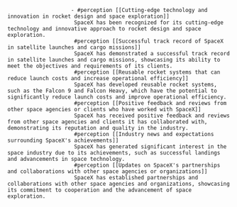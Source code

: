						- #perception [[Cutting-edge technology and innovation in rocket design and space exploration]]
						 SpaceX has been recognized for its cutting-edge technology and innovative approach to rocket design and space exploration.
						 #perception [[Successful track record of SpaceX in satellite launches and cargo missions]]
						 SpaceX has demonstrated a successful track record in satellite launches and cargo missions, showcasing its ability to meet the objectives and requirements of its clients.
						 #perception [[Reusable rocket systems that can reduce launch costs and increase operational efficiency]]
						 SpaceX has developed reusable rocket systems, such as the Falcon 9 and Falcon Heavy, which have the potential to significantly reduce launch costs and improve operational efficiency.
						 #perception [[Positive feedback and reviews from other space agencies or clients who have worked with SpaceX]]
						 SpaceX has received positive feedback and reviews from other space agencies and clients it has collaborated with, demonstrating its reputation and quality in the industry.
						 #perception [[Industry news and expectations surrounding SpaceX's achievements]]
						 SpaceX has generated significant interest in the space industry due to its achievements, such as successful landings and advancements in space technology.
						 #perception [[Updates on SpaceX's partnerships and collaborations with other space agencies or organizations]]
						 SpaceX has established partnerships and collaborations with other space agencies and organizations, showcasing its commitment to cooperation and the advancement of space exploration.



